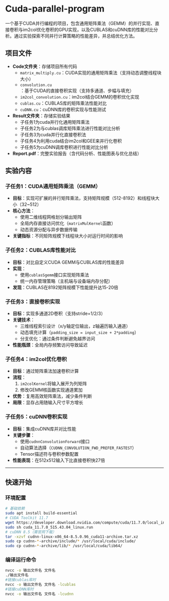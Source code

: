 # Cuda-parallel-program

一个基于CUDA并行编程的项目，包含通用矩阵乘法（GEMM）的并行实现、直接卷积与im2col优化卷积的GPU实现，以及CUBLAS和cuDNN库的性能对比分析。通过实验探索不同并行计算策略的性能差异，并总结优化方法。

## 项目文件
- **Code文件夹**：存储项目所有代码
  - `matrix_multiply.cu`：CUDA实现的通用矩阵乘法（支持动态调整线程块大小）
  - `convolution.cu`：基于CUDA的直接卷积实现（支持多通道、步幅与填充）
  - `im2col_convolution.cu`：im2col结合GEMM的卷积优化实现
  - `cublas.cu`：CUBLAS库的矩阵乘法性能对比
  - `cuDNN.cu`：cuDNN库的卷积实现与性能测试
- **Result文件夹**：存储实验结果
  - 子任务1为cuda并行化通用矩阵乘法
  - 子任务2为与cublas调库矩阵乘法进行性能对比分析
  - 子任务3为cuda并行化直接卷积法
  - 子任务4为利用cuda结合im2col和GEE来并行化卷积
  - 子任务5为cuDNN调库卷积进行性能对比分析
- **Report.pdf**：完整实验报告（含代码分析、性能图表与优化总结）

## 实验内容

### 子任务1：CUDA通用矩阵乘法（GEMM）
- **目标**：实现可扩展的并行矩阵乘法，支持矩阵规模（512-8192）和线程块大小（32~512）
- **核心方法**：
  - 使用二维线程网格划分输出矩阵
  - 全局内存直接访问优化（`matrixMulKernel`函数）
  - 动态资源分配与异步数据传输
- **关键指标**：不同矩阵规模下线程块大小对运行时间的影响

### 子任务2：CUBLAS库性能对比
- **目标**：对比自定义CUDA GEMM与CUBLAS库的性能差异
- **实现**：
  - 使用`cublasSgemm`接口实现矩阵乘法
  - 统一内存管理策略（主机端与设备端内存分配）
- **发现**：CUBLAS在8192矩阵规模下性能提升达15-20倍

### 子任务3：直接卷积实现
- **目标**：实现多通道2D卷积（支持stride=1/2/3）
- **关键技术**：
  - 三维线程索引设计（x/y轴定位输出，z轴遍历输入通道）
  - 动态填充计算（`padding_size = input_size + 2*padding`）
  - 分支优化：通过条件判断避免越界访问
- **性能瓶颈**：全局内存频繁访问导致延迟

### 子任务4：im2col优化卷积
- **目标**：通过矩阵乘法加速卷积计算
- **流程**：
  1. `im2colKernel`将输入展开为列矩阵
  2. 修改GEMM核函数实现通道累加
- **优势**：复用高效矩阵乘法，减少条件判断
- **局限**：显存占用随输入尺寸平方增长

### 子任务5：cuDNN卷积实现
- **目标**：集成cuDNN库并对比性能
- **关键步骤**：
  - 使用`cudnnConvolutionForward`接口
  - 自动算法选择（`CUDNN_CONVOLUTION_FWD_PREFER_FASTEST`）
  - Tensor描述符与卷积参数配置
- **性能表现**：在512x512输入下比直接卷积快27倍

---

## 快速开始

### 环境配置
```bash
# 基础依赖
sudo apt install build-essential
# CUDA Toolkit 11.7
wget https://developer.download.nvidia.com/compute/cuda/11.7.0/local_installers/cuda_11.7.0_515.43.04_linux.run
sudo sh cuda_11.7.0_515.43.04_linux.run
# cuDNN 8.5（需官网下载）
tar -xzvf cudnn-linux-x86_64-8.5.0.96_cuda11-archive.tar.xz
sudo cp cudnn-*-archive/include/* /usr/local/cuda/include/
sudo cp cudnn-*-archive/lib/* /usr/local/cuda/lib64/
```
### 编译运行命令
```bash
nvcc -o 输出文件名 文件名
./输出文件名
#链接cublas库时
nvcc -o 输出文件名 文件名 -lcublas
#链接cuDNN库时
nvcc -o 输出文件名 文件名 -lcudnn
```